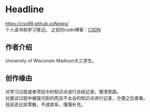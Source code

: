 # Headline
https://csy99.github.io/Notes/  
个人读书和学习笔记。
之前的csdn博客：[CSDN](https://blog.csdn.net/qq_40136685)

## 作者介绍
University of Wisconsin Madison大三学生。

## 创作缘由
对学习过程或者项目中的知识点进行总结记录，理清思路。  
对面试过程中被提问到的而且不太会的知识点进行记录，方便之后查看。  
目前还比较零散，不成体系，慢慢补充。  